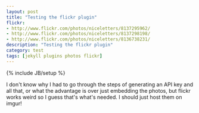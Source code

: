```yaml
---
layout: post
title: "Testing the flickr plugin"
flickr:
- http://www.flickr.com/photos/niceletters/8137295962/
- http://www.flickr.com/photos/niceletters/8137298198/
- http://www.flickr.com/photos/niceletters/8136738231/ 
description: "Testing the flickr plugin"
category: test 
tags: [jekyll plugins photos flickr]
---
```

{% include JB/setup %}

I don't know why I had to go through the steps of generating an API key and all
that, or what the advantage is over just embedding the photos, but flickr works
weird so I guess that's what's needed.  I should just host them on imgur!
